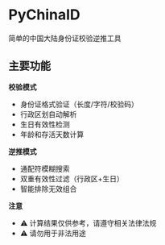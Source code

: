 # PyChinaID
简单的中国大陆身份证校验逆推工具
## 主要功能

 **校验模式**  
- 身份证格式验证（长度/字符/校验码）
- 行政区划自动解析
- 生日有效性检测
- 年龄和存活天数计算

 **逆推模式**  
- 通配符模糊搜索
- 双重有效性过滤（行政区+生日）
- 智能排除无效组合

 **注意**  
- ⚠️ 计算结果仅供参考，请遵守相关法律法规
- ⚠️ 请勿用于非法用途
